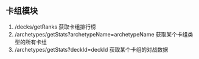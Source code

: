 ## 卡组模块

1. /decks/getRanks 获取卡组排行榜
2. /archetypes/getStats?archetypeName=archetypeName 获取某个卡组类型的所有卡组
3. /archetypes/getStats?deckId=deckId 获取某个卡组的对战数据